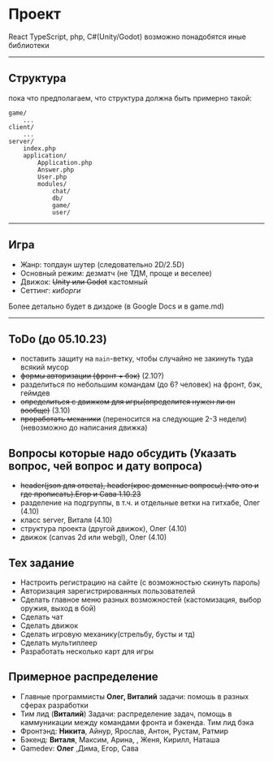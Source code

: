 # Проект

React TypeScript, php, C#(Unity/Godot)
возможно понадобятся иные библиотеки

---

## Структура

пока что предполагаем, что структура должна быть примерно такой:

```
game/
    ...
client/
    ...
server/
    index.php
    application/
        Application.php
        Answer.php
        User.php
        modules/
            chat/
            db/
            game/
            user/
```

---

## Игра

* Жанр: топдаун шутер (следовательно 2D/2.5D)
* Основный режим: дезматч (не ТДМ, проще и веселее)
* Движок: ~~Unity или Godot~~ кастомный
* Сеттинг: *киборги*

Более детально будет в диздоке (в Google Docs и в game.md)

---

## ToDo (до 05.10.23)

* поставить защиту на `main`-ветку, чтобы случайно не закинуть туда всякий мусор
* ~~формы авторизации (фронт + бэк)~~ (2.10?)
* разделиться по небольшим командам (до 6? человек) на фронт, бэк, геймдев
* ~~определиться с движком для игры(определится нужен ли он вообще)~~ (3.10)
* ~~проработать механики~~ (переносится на следующие 2-3 недели) (невозможно до написания движка)

## Вопросы которые надо обсудить (Указать вопрос, чей вопрос и дату вопроса)
* ~~header(json для ответа), header(крос доменные вопросы).(что это и где прописать).Егор и Сава 1.10.23~~
* разделение на подгруппы, в т.ч. и отдельные ветки на гитхабе, Олег (4.10)
* класс server, Виталя (4.10)
* структура проекта (другой движок), Олег (4.10)
* движок (canvas 2d или webgl), Олег (4.10)

## Тех задание
 * Настроить регистрацию на сайте (с возможностью скинуть пароль)
 * Авторизация зарегистрированных пользователей
 * Сделать главное меню разных возможностей (кастомизация, выбор оружия, выход в бой)
 * Сделать чат
 * Сделать движок
 * Сделать игровую механику(стрельбу, бусты и тд)
 * Сделать мультиплеер
 * Разработать несколько карт для игры
 ## Примерное распределение
 * Главные программисты **Олег, Виталий**  задачи: помошь в разных сферах разработки
 * Тим лид (**Виталий**) Задачи: распределение задач, помощь в каммуникации между командами фронта и бэкенда. Тим лид бэка
 * Фронтэнд: **Никита**, Айнур, Ярослав, Антон, Рустам, Ратмир
 * Бэкенд: **Виталя**, Максим, Арина, , Женя, Кирилл, Наташа
 * Gamedev: **Олег** ,Дима, Егор, Сава

